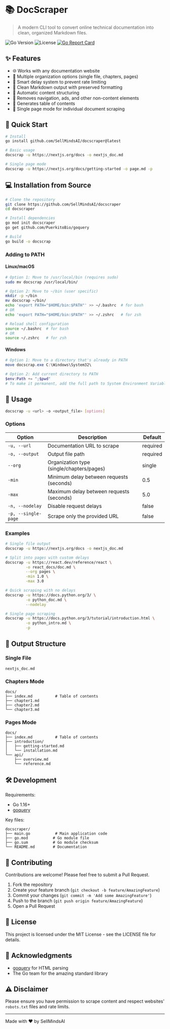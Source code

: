 # 📚 DocScraper

> A modern CLI tool to convert online technical documentation into clean, organized Markdown files.

![Go Version](https://img.shields.io/badge/Go-1.16+-00ADD8?style=flat&logo=go)
![License](https://img.shields.io/badge/license-MIT-green)
[![Go Report Card](https://goreportcard.com/badge/github.com/SellMindsAI/docscraper)](https://goreportcard.com/report/github.com/SellMindsAI/docscraper)

## ✨ Features

- 🌐 Works with any documentation website
- 📑 Multiple organization options (single file, chapters, pages)
- 🚀 Smart delay system to prevent rate limiting
- 🎨 Clean Markdown output with preserved formatting
- 📁 Automatic content structuring
- 🧹 Removes navigation, ads, and other non-content elements
- 📝 Generates table of contents
- 📄 Single page mode for individual document scraping

## 🚀 Quick Start

```bash
# Install
go install github.com/SellMindsAI/docscraper@latest

# Basic usage
docscrap -u https://nextjs.org/docs -o nextjs_doc.md

# Single page mode
docscrap -u https://nextjs.org/docs/getting-started -o page.md -p
```

## 💻 Installation from Source

```bash
# Clone the repository
git clone https://github.com/SellMindsAI/docscraper
cd docscraper

# Install dependencies
go mod init docscraper
go get github.com/PuerkitoBio/goquery

# Build
go build -o docscrap
```

### Adding to PATH

#### Linux/macOS
```bash
# Option 1: Move to /usr/local/bin (requires sudo)
sudo mv docscrap /usr/local/bin/

# Option 2: Move to ~/bin (user specific)
mkdir -p ~/bin
mv docscrap ~/bin/
echo 'export PATH="$HOME/bin:$PATH"' >> ~/.bashrc  # for bash
# OR
echo 'export PATH="$HOME/bin:$PATH"' >> ~/.zshrc   # for zsh

# Reload shell configuration
source ~/.bashrc  # for bash
# OR
source ~/.zshrc   # for zsh
```

#### Windows
```powershell
# Option 1: Move to a directory that's already in PATH
move docscrap.exe C:\Windows\System32\

# Option 2: Add current directory to PATH
$env:Path += ";$pwd"
# To make it permanent, add the full path to System Environment Variables
```

## 📖 Usage

```bash
docscrap -u <url> -o <output_file> [options]
```

### Options

| Option | Description | Default |
|--------|-------------|---------|
| `-u, --url` | Documentation URL to scrape | required |
| `-o, --output` | Output file path | required |
| `--org` | Organization type (single/chapters/pages) | single |
| `-min` | Minimum delay between requests (seconds) | 0.5 |
| `-max` | Maximum delay between requests (seconds) | 5.0 |
| `-n, --nodelay` | Disable request delays | false |
| `-p, --single-page`| Scrape only the provided URL | false |

### Examples

```bash
# Single file output
docscrap -u https://nextjs.org/docs -o nextjs_doc.md

# Split into pages with custom delays
docscrap -u https://react.dev/reference/react \
         -o react_docs/doc.md \
         --org pages \
         -min 1.0 \
         -max 3.0

# Quick scraping with no delays
docscrap -u https://docs.python.org/3/ \
         -o python_doc.md \
         --nodelay

# Single page scraping
docscrap -u https://docs.python.org/3/tutorial/introduction.html \
         -o python_intro.md \
         -p
```

## 📁 Output Structure

### Single File
```
nextjs_doc.md
```

### Chapters Mode
```
docs/
├── index.md          # Table of contents
├── chapter1.md
├── chapter2.md
└── chapter3.md
```

### Pages Mode
```
docs/
├── index.md          # Table of contents
├── introduction/
│   ├── getting-started.md
│   └── installation.md
└── api/
    ├── overview.md
    └── reference.md
```

## 🛠️ Development

Requirements:
- Go 1.16+
- [goquery](https://github.com/PuerkitoBio/goquery)

Key files:
```
docscraper/
├── main.go           # Main application code
├── go.mod           # Go module file
├── go.sum           # Go module checksum
└── README.md        # Documentation
```

## 🤝 Contributing

Contributions are welcome! Please feel free to submit a Pull Request.

1. Fork the repository
2. Create your feature branch (`git checkout -b feature/AmazingFeature`)
3. Commit your changes (`git commit -m 'Add some AmazingFeature'`)
4. Push to the branch (`git push origin feature/AmazingFeature`)
5. Open a Pull Request

## 📄 License

This project is licensed under the MIT License - see the LICENSE file for details.

## 🙏 Acknowledgments

- [goquery](https://github.com/PuerkitoBio/goquery) for HTML parsing
- The Go team for the amazing standard library

## ⚠️ Disclaimer

Please ensure you have permission to scrape content and respect websites' `robots.txt` files and rate limits.

---

Made with ❤️ by SellMindsAI
